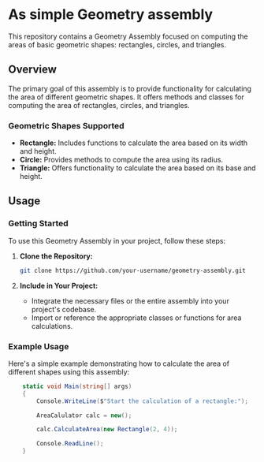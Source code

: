 # As simple Geometry assembly

This repository contains a Geometry Assembly focused on computing the areas of basic geometric shapes: rectangles, circles, and triangles.

## Overview

The primary goal of this assembly is to provide functionality for calculating the area of different geometric shapes. It offers methods and classes for computing the area of rectangles, circles, and triangles.

### Geometric Shapes Supported

- **Rectangle:** Includes functions to calculate the area based on its width and height.
- **Circle:** Provides methods to compute the area using its radius.
- **Triangle:** Offers functionality to calculate the area based on its base and height.

## Usage

### Getting Started

To use this Geometry Assembly in your project, follow these steps:

1. **Clone the Repository:**
    ```bash
    git clone https://github.com/your-username/geometry-assembly.git
    ```

2. **Include in Your Project:**
    - Integrate the necessary files or the entire assembly into your project's codebase.
    - Import or reference the appropriate classes or functions for area calculations.

### Example Usage

Here's a simple example demonstrating how to calculate the area of different shapes using this assembly:

```csharp
    static void Main(string[] args)
    {   
        Console.WriteLine($"Start the calculation of a rectangle:");

        AreaCalulator calc = new();

        calc.CalculateArea(new Rectangle(2, 4));

        Console.ReadLine();
    }
```